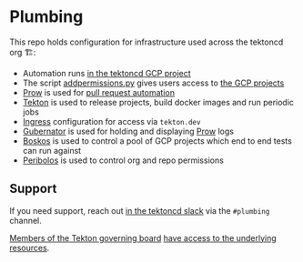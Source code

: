 # Plumbing

This repo holds configuration for infrastructure used across the tektoncd org 🏗️:

- Automation runs [in the tektoncd GCP project](gcp.md)
- The script [addpermissions.py](addpermissions.py) gives users access to
  [the GCP projects](gcp.md)
- [Prow](prow/README.md) is used for
  [pull request automation]((https://github.com/tektoncd/community/blob/master/process.md#reviews))
- [Tekton](tekton/README.md) is used to release projects, build docker images and run periodic jobs
- [Ingress](prow/README.md#ingress) configuration for access via `tekton.dev`
- [Gubernator](gubernator/README.md) is used for holding and displaying [Prow](prow/README.md) logs
- [Boskos](boskos/README.md) is used to control a pool of GCP projects which end to end tests can run against
- [Peribolos](tekton/resources/org-permissions/README.md) is used to control org and repo permissions


## Support

If you need support, reach out [in the tektoncd slack](https://github.com/tektoncd/community/blob/master/contact.md#slack)
via the `#plumbing` channel.

[Members of the Tekton governing board](goverance.md)
[have access to the underlying resources](https://github.com/tektoncd/community/blob/master/governance.md#permissions-and-access).
